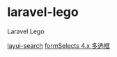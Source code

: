 # laravel-lego
Laravel Lego

[layui-search](https://fly.layui.com/jie/48941/)
[formSelects 4.x 多选框](https://fly.layui.com/extend/formSelects/)